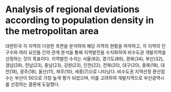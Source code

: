 # Analysis of regional deviations according to population density in the metropolitan area 
대한민국 각 지역의 다양한 측면을 분석하여 해당 지역의 현황을 파악하고, 각 지역의 인구수와 여러 요인들 간의 관계 분석을 통해 지역발전을 수치화하여 비수도권 개발지역을 선정하는 것이 목표이다. 
지역발전 수치는 서울(92), 경기도(89), 경북(34), 부산(32), 경남(28), 전남(23), 충남(23), 강원(23), 인천(22), 전북(20), 대구(20), 충북(18), 대전(18), 광주(18), 울산(11), 제주(10), 세종(7)으로 나타났다.
비수도권 지역선정 환산점수는 부산이 50으로 가장 높게 평가 되었으며, 이를 고려하여 개발지역으로 부산광역시를 선정하는 결론에 도달했다.
